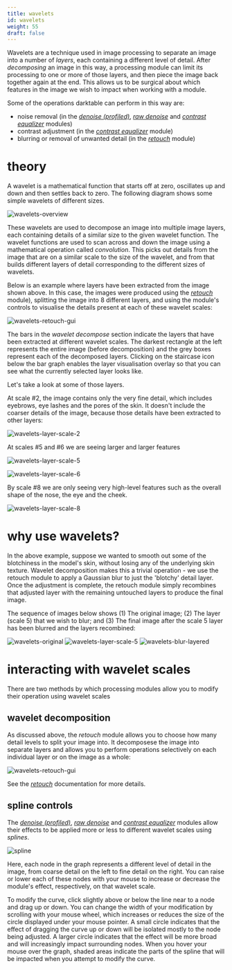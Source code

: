 ```yaml
---
title: wavelets
id: wavelets
weight: 55
draft: false
---
```


Wavelets are a technique used in image processing to separate an image into a number of _layers_, each containing a different level of detail. After _decomposing_ an image in this way, a processing module can limit its processing to one or more of those layers, and then piece the image back together again at the end. This allows us to be surgical about which features in the image we wish to impact when working with a module. 

Some of the operations darktable can perform in this way are:

- noise removal (in the [_denoise (profiled)_](../../module-reference/processing-modules/denoise-profiled.md), [_raw denoise_](../../module-reference/processing-modules/raw-denoise.md) and [_contrast equalizer_](../../module-reference/processing-modules/contrast-equalizer.md) modules) 
- contrast adjustment (in the [_contrast equalizer_](../../module-reference/processing-modules/contrast-equalizer.md) module)
- blurring or removal of unwanted detail (in the [_retouch_](../../module-reference/processing-modules/retouch.md) module)

# theory

A wavelet is a mathematical function that starts off at zero, oscillates up and down and then settles back to zero. The following diagram shows some simple wavelets of different sizes.

![wavelets-overview](./wavelets/wavelets-overview.png) 

These wavelets are used to decompose an image into multiple image layers, each containing details of a similar size to the given wavelet function. The wavelet functions are used to scan across and down the image using a mathematical operation called _convolution_. This picks out details from the image that are on a similar scale to the size of the wavelet, and from that builds different layers of detail corresponding to the different sizes of wavelets.

Below is an example where layers have been extracted from the image shown above. In this case, the images were produced using the [_retouch_](../../module-reference/processing-modules/retouch.md) module), splitting the image into 8 different layers, and using the module's controls to visualise the details present at each of these wavelet scales:

![wavelets-retouch-gui](./wavelets/clean-retouch.png)

The bars in the _wavelet decompose_ section indicate the layers that have been extracted at different wavelet scales. The darkest rectangle at the left represents the entire image (before decomposition) and the grey boxes represent each of the decomposed layers. Clicking on the staircase icon below the bar graph enables the layer visualisation overlay so that you can see what the currently selected layer looks like. 

Let's take a look at some of those layers.

At scale #2, the image contains only the very fine detail, which includes eyebrows, eye lashes and the pores of the skin. It doesn't include the coarser details of the image, because those details have been extracted to other layers:

![wavelets-layer-scale-2](./wavelets/wavelets-layer-scale-2.png)

At scales #5 and #6 we are seeing larger and larger features

![wavelets-layer-scale-5](./wavelets/wavelets-layer-scale-5.png) 

![wavelets-layer-scale-6](./wavelets/wavelets-layer-scale-6.png)

By scale #8 we are only seeing very high-level features such as the overall shape of the nose, the eye and the cheek.

![wavelets-layer-scale-8](./wavelets/wavelets-layer-scale-8.png)

# why use wavelets?

In the above example, suppose we wanted to smooth out some of the blotchiness in the model's skin, without losing any of the underlying skin texture. Wavelet decomposition makes this a trivial operation - we use the retouch module to apply a Gaussian blur to just the 'blotchy' detail layer. Once the adjustment is complete, the retouch module simply recombines that adjusted layer with the remaining untouched layers to produce the final image.

The sequence of images below shows (1) The original image; (2) The layer (scale 5) that we wish to blur; and (3) The final image after the scale 5 layer has been blurred and the layers recombined:

![wavelets-original](./wavelets/wavelets-original.png) ![wavelets-layer-scale-5](./wavelets/wavelets-layer-scale-5.png) ![wavelets-blur-layered](./wavelets/wavelets-blur-layered.png)

# interacting with wavelet scales

There are two methods by which processing modules allow you to modify their operation using wavelet scales

## wavelet decomposition

As discussed above, the _retouch_ module allows you to choose how many detail levels to split your image into. It decomposese the image into separate layers and allows you to perform operations selectively on each individual layer or on the image as a whole:

![wavelets-retouch-gui](./wavelets/clean-retouch.png)

See the [_retouch_](../../../module-reference/processing-modules/retouch.md) documentation for more details.

## spline controls

The [_denoise (profiled)_](../../module-reference/processing-modules/denoise-profiled.md), [_raw denoise_](../../module-reference/processing-modules/raw-denoise.md) and [_contrast equalizer_](../../module-reference/processing-modules/contrast-equalizer.md) modules allow their effects to be applied more or less to different wavelet scales using _splines_.

![spline](./wavelets/clean-spline.png)

Here, each node in the graph represents a different level of detail in the image, from coarse detail on the left to fine detail on the right. You can raise or lower each of these nodes with your mouse to increase or decrease the module's effect, respectively, on that wavelet scale. 

To modify the curve, click slightly above or below the line near to a node and drag up or down. You can change the width of your modification by scrolling with your mouse wheel, which increases or reduces the size of the circle displayed under your mouse pointer. A small circle indicates that the effect of dragging the curve up or down will be isolated mostly to the node being adjusted. A larger circle indicates that the effect will be more broad and will increasingly impact surrounding nodes. When you hover your mouse over the graph, shaded areas indicate the parts of the spline that will be impacted when you attempt to modify the curve.
